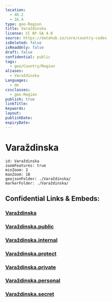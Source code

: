 ```yaml
---
location:
  - 46.2
  - 16.4
type: geo-Region
title: Varaždinska
license: CC BY-SA 4.0
source: https://datahub.io/core/country-codes
isDeleted: false
isReadOnly: false
draft: false
confidential: public
tags:
  - geo/Country/Region
aliases:
  - Varaždinska
Languages:
  - de
cssclasses:
  - geo-Region
publish: true
linkTitle:
keywords:
layout:
publishDate:
expiryDate:
---
```


# Varaždinska

```leaflet
id: Varaždinska
zoomFeatures: true 
minZoom: 2 
maxZoom: 18
geojsonFolder: ./Varaždinska/
markerFolder: ./Varaždinska/
```


## Confidential Links & Embeds: 

### [Varaždinska](/_Standards/Earth/Continent/Europe/Europe~Central/Croatia/Counties/Varaždinska.md) 

### [Varaždinska.public](/_public/Earth/Continent/Europe/Europe~Central/Croatia/Counties/Varaždinska.public.md) 

### [Varaždinska.internal](/_internal/Earth/Continent/Europe/Europe~Central/Croatia/Counties/Varaždinska.internal.md) 

### [Varaždinska.protect](/_protect/Earth/Continent/Europe/Europe~Central/Croatia/Counties/Varaždinska.protect.md) 

### [Varaždinska.private](/_private/Earth/Continent/Europe/Europe~Central/Croatia/Counties/Varaždinska.private.md) 

### [Varaždinska.personal](/_personal/Earth/Continent/Europe/Europe~Central/Croatia/Counties/Varaždinska.personal.md) 

### [Varaždinska.secret](/_secret/Earth/Continent/Europe/Europe~Central/Croatia/Counties/Varaždinska.secret.md)

